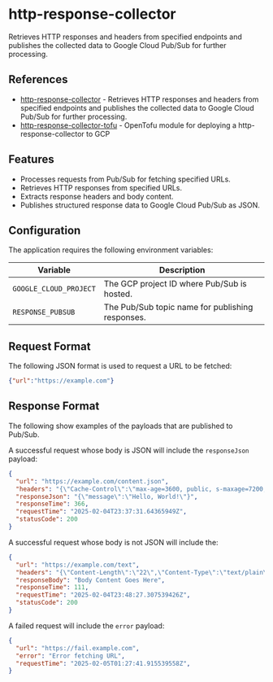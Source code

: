 # http-response-collector

Retrieves HTTP responses and headers from specified endpoints and publishes the collected data to Google Cloud Pub/Sub for further processing.

## References

- [http-response-collector](https://github.com/UnitVectorY-Labs/http-response-collector) - Retrieves HTTP responses and headers from specified endpoints and publishes the collected data to Google Cloud Pub/Sub for further processing.
- [http-response-collector-tofu](https://github.com/UnitVectorY-Labs/http-response-collector-tofu) - OpenTofu module for deploying a http-response-collector to GCP

## Features

- Processes requests from Pub/Sub for fetching specified URLs.
- Retrieves HTTP responses from specified URLs.
- Extracts response headers and body content.
- Publishes structured response data to Google Cloud Pub/Sub as JSON.

## Configuration

The application requires the following environment variables:

| Variable               | Description                                      |
|------------------------|--------------------------------------------------|
| `GOOGLE_CLOUD_PROJECT` | The GCP project ID where Pub/Sub is hosted.      |
| `RESPONSE_PUBSUB`      | The Pub/Sub topic name for publishing responses. |

## Request Format

The following JSON format is used to request a URL to be fetched:

```json
{"url":"https://example.com"}
```

## Response Format

The following show examples of the payloads that are published to Pub/Sub.

A successful request whose body is JSON will include the `responseJson` payload:

```json
{
  "url": "https://example.com/content.json",
  "headers": "{\"Cache-Control\":\"max-age=3600, public, s-maxage=7200, stale-if-error=43200, stale-while-revalidate=3600, immutable\",\"Content-Type\":\"application/json\",\"Date\":\"Tue, 04 Feb 2025 23:37:31 GMT\"}",
  "responseJson": "{\"message\":\"Hello, World!\"}",
  "responseTime": 366,
  "requestTime": "2025-02-04T23:37:31.64365949Z",
  "statusCode": 200
}
```

A successful request whose body is not JSON will include the:

```json
{
  "url": "https://example.com/text",
  "headers": "{\"Content-Length\":\"22\",\"Content-Type\":\"text/plain\",\"Date\":\"Tue, 04 Feb 2025 23:48:27 GMT\"}",
  "responseBody": "Body Content Goes Here",
  "responseTime": 111,
  "requestTime": "2025-02-04T23:48:27.307539426Z",
  "statusCode": 200
}
```

A failed request will include the `error` payload:

```json
{
  "url": "https://fail.example.com",
  "error": "Error fetching URL",
  "requestTime": "2025-02-05T01:27:41.915539558Z",
}
```
